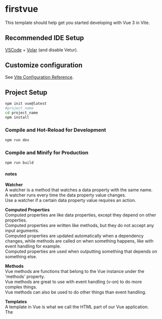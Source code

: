 # firstvue

This template should help get you started developing with Vue 3 in Vite.

## Recommended IDE Setup

[VSCode](https://code.visualstudio.com/) + [Volar](https://marketplace.visualstudio.com/items?itemName=Vue.volar) (and disable Vetur).

## Customize configuration

See [Vite Configuration Reference](https://vitejs.dev/config/).

## Project Setup


```sh
npm init vue@latest
#project_name
cd project_name
npm install
```

### Compile and Hot-Reload for Development

```sh
npm run dev
```

### Compile and Minify for Production

```sh
npm run build
```
#### notes
**Watcher**</br>
A watcher is a method that watches a data property with the same name.</br>
A watcher runs every time the data property value changes.</br>
Use a watcher if a certain data property value requires an action.</br>

**Computed Properties**</br>
Computed properties are like data properties, except they depend on other properties.</br>
Computed properties are written like methods, but they do not accept any input arguments.</br>
Computed properties are updated automatically when a dependency changes, while methods are called on when something happens, like with event handling for example.</br>
Computed properties are used when outputting something that depends on something else.</br>

**Methods**</br>
Vue methods are functions that belong to the Vue instance under the 'methods' property.</br>
Vue methods are great to use with event handling (v-on) to do more complex things.</br>
Vue methods can also be used to do other things than event handling.</br>

**Templates**</br>
A template in Vue is what we call the HTML part of our Vue application.</br>
The <template> tag will later be used in *.vue files to structure our code in a better way.</br>
It is possible to use template as a configuration option in the Vue instance, and put the HTML code inside.</br>

**Components**</br>
Components in Vue lets us decompose our web page into smaller pieces that are easy to work with.</br>
We can work with a Vue component in isolation from the rest of the web page, with its own content and logic.</br>
A web page often consists of many Vue components.</br>
- *Create a new folder components inside the src folder.*
    - *create a new file FoodItem.vue inside the components*

**Props**
Props is a configuration option in Vue.
With props we can pass data to the components via custom attributes to the component tag.
eg
```vue
<food-item food-name="Apples"/>
```
Boolean props:</br>
To pass props with a data type different to String, we must write **v-bind**: in front of the attribute we want to pass.

**Modify Props<br>**
When a component is created in the parent element we are not allowed to change the value of the prop received in the child element. So inside FoodItem.vue we cannot change the value of the ***'isFavorite'*** prop we get from App.vue. The prop is read-only from the parent, which is App.vue in our case.

